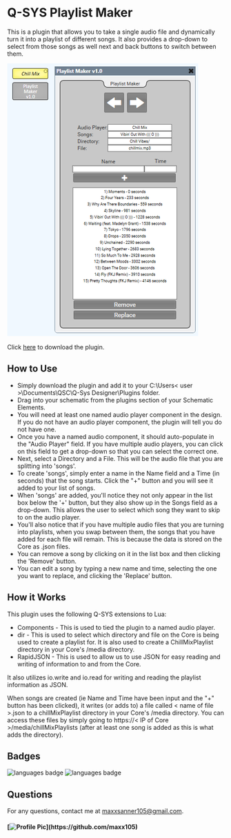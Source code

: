 # Q-SYS Playlist Maker

This is a plugin that allows you to take a single audio file and dynamically turn it into a playlist of different songs. It also provides a drop-down to select from those songs as well next and back buttons to switch between them.

![deployed application](assets/screenshot.PNG)

Click [here](https://qsc0-my.sharepoint.com/:f:/g/personal/maxx_sanner_qsc_com/EnH5SlzyQ9BKklXWwXX4lMsBlSswffPD5SqNbZANtsQGjA?e=aNOHpd) to download the plugin.

## How to Use

* Simply download the plugin and add it to your C:\Users\< user >\Documents\QSC\Q-Sys Designer\Plugins folder. 
* Drag into your schematic from the plugins section of your Schematic Elements. 
* You will need at least one named audio player component in the design. If you do not have an audio player component, the plugin will tell you do not have one. 
* Once you have a named audio component, it should auto-populate in the "Audio Player" field. If you have multiple audio players, you can click on this field to get a drop-down so that you can select the correct one.
* Next, select a Directory and a File. This will be the audio file that you are splitting into 'songs'.
* To create 'songs', simply enter a name in the Name field and a Time (in seconds) that the song starts. Click the "+" button and you will see it added to your list of songs.
* When 'songs' are added, you'll notice they not only appear in the list box below the '+' button, but they also show up in the Songs field as a drop-down. This allows the user to select which song they want to skip to on the audio player.
* You'll also notice that if you have multiple audio files that you are turning into playlists, when you swap between them, the songs that you have added for each file will remain. This is because the data is stored on the Core as .json files.
* You can remove a song by clicking on it in the list box and then clicking the 'Remove' button.
* You can edit a song by typing a new name and time, selecting the one you want to replace, and clicking the 'Replace' button.

## How it Works

This plugin uses the following Q-SYS extensions to Lua:
* Components - This is used to tied the plugin to a named audio player.
* dir - This is used to select which directory and file on the Core is being used to create a playlist for. It is also used to create a ChillMixPlaylist directory in your Core's /media directory.
* RapidJSON - This is used to allow us to use JSON for easy reading and writing of information to and from the Core.

It also utilizes io.write and io.read for writing and reading the playlist information as JSON.

When songs are created (ie Name and Time have been input and the "+" button has been clicked), it writes (or adds to) a file called < name of file >.json to a chillMixPlaylist directory in your Core's /media directory. You can access these files by simply going to https://< IP of Core >/media/chillMixPlaylists (after at least one song is added as this is what adds the directory).

## Badges 
 ![languages badge](https://img.shields.io/github/languages/count/maxx105/QSYS_Playlist_Maker)
 ![languages badge](https://img.shields.io/github/languages/top/maxx105/QSYS_Playlist_Maker)

## Questions 
 For any questions, contact me at [maxxsanner105@gmail.com](mailto:maxxsanner105@gmail.com).
#### [![Profile Pic](https://avatars.githubusercontent.com/u/63183869?)](https://github.com/maxx105)

